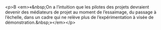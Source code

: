 &lt;p&gt;B &lt;em&gt;«&amp;nbsp;On a l’intuition que les pilotes des projets devraient devenir des  médiateurs de projet au moment de l’essaimage, du passage à l’échelle, dans un cadre qui ne relève plus de l’expérimentation à visée de démonstration.&amp;nbsp;»&lt;&#x2F;em&gt;&lt;&#x2F;p&gt;